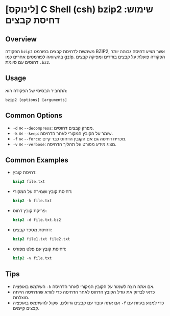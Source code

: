 # [לינוקס] C Shell (csh) bzip2 שימוש: דחיסת קבצים

## Overview
הפקודה `bzip2` משמשת לדחיסת קבצים בפורמט BZIP2, אשר מציע דחיסה גבוהה יותר בהשוואה לפורמטים אחרים כמו gzip. הפקודה פועלת על קבצים בודדים ומפיקה קבצים דחוסים עם סיומת `.bz2`.

## Usage
התחביר הבסיסי של הפקודה הוא:
```
bzip2 [options] [arguments]
```

## Common Options
- `-d` או `--decompress`: מפרק קבצים דחוסים.
- `-k` או `--keep`: שומר על הקובץ המקורי לאחר הדחיסה.
- `-f` או `--force`: מכריח דחיסה גם אם הקובץ הדחוס כבר קיים.
- `-v` או `--verbose`: מציג מידע מפורט על תהליך הדחיסה.

## Common Examples
- דחיסת קובץ:
  ```csh
  bzip2 file.txt
  ```
  
- דחיסת קובץ ושמירה על המקורי:
  ```csh
  bzip2 -k file.txt
  ```

- פריקת קובץ דחוס:
  ```csh
  bzip2 -d file.txt.bz2
  ```

- דחיסת מספר קבצים:
  ```csh
  bzip2 file1.txt file2.txt
  ```

- דחיסת קובץ עם פלט מפורט:
  ```csh
  bzip2 -v file.txt
  ```

## Tips
- השתמש באופציה `-k` אם אתה רוצה לשמור על הקובץ המקורי לאחר הדחיסה.
- כדאי לבדוק את גודל הקובץ הדחוס לאחר הדחיסה כדי לוודא שהדחיסה הייתה מוצלחת.
- אם אתה עובד עם קבצים גדולים, שקול להשתמש באופציה `-f` כדי למנוע בעיות עם קבצים קיימים.